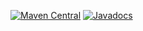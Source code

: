 [![Maven Central](https://img.shields.io/maven-central/v/io.github.pellse/assembler-cache-caffeine.svg?label=Maven%20Central)](https://search.maven.org/search?q=g:%22io.github.pellse%22%20AND%20a:%22assembler-cache-caffeine%22) [![Javadocs](http://javadoc.io/badge/io.github.pellse/assembler-cache-caffeine.svg)](http://javadoc.io/doc/io.github.pellse/assembler-cache-caffeine)
